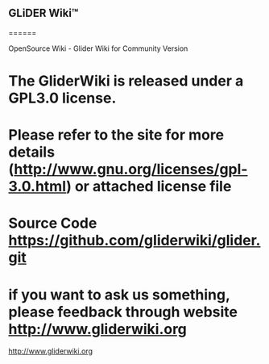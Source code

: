 ## GLiDER Wiki™ 

======

OpenSource Wiki - Glider Wiki for Community Version 

# The GliderWiki is released under a GPL3.0 license.
# Please refer to the site for more details (http://www.gnu.org/licenses/gpl-3.0.html) or attached license file
# Source Code https://github.com/gliderwiki/glider.git
# if you want to ask us something, please feedback through website http://www.gliderwiki.org 

http://www.gliderwiki.org

